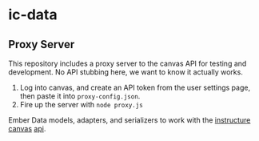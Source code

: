 ic-data
=======

Proxy Server
------------

This repository includes a proxy server to the canvas API for testing
and development. No API stubbing here, we want to know it actually
works.

1. Log into canvas, and create an API token from the user settings page,
   then paste it into `proxy-config.json`.
2. Fire up the server with `node proxy.js`

Ember Data models, adapters, and serializers to work with the
[instructure canvas][1] [api][2].

  [1]:http://instructure.com
  [2]:http://canvas.instructure.com/doc/api/index.html

